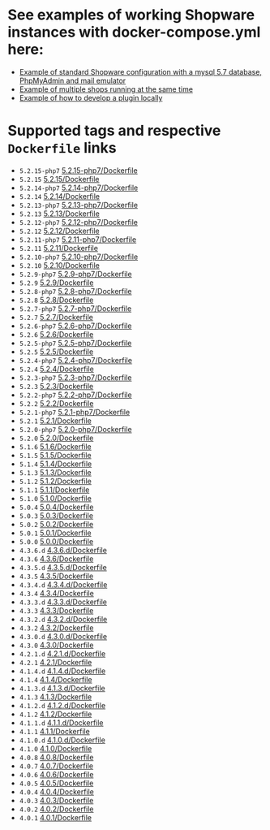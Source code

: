 # See examples of working Shopware instances with docker-compose.yml here:
- [Example of standard Shopware configuration with a mysql 5.7 database, PhpMyAdmin and mail emulator](https://github.com/dnhsoft/sw-docker-demo/blob/master/04-shopware-db-pma-cron-mail/docker-compose.yml) 
- [Example of multiple shops running at the same time](https://github.com/dnhsoft/sw-docker-demo/blob/master/05-multishops/docker-compose.yml)
- [Example of how to develop a plugin locally](https://github.com/dnhsoft/sw-docker-demo/tree/master/06-develop-a-plugin)

# Supported tags and respective `Dockerfile` links
- `5.2.15-php7` [5.2.15-php7/Dockerfile](https://github.com/dnhsoft/docker-shopware/blob/5.2.15-php7/Dockerfile)
- `5.2.15` [5.2.15/Dockerfile](https://github.com/dnhsoft/docker-shopware/blob/5.2.15/Dockerfile)
- `5.2.14-php7` [5.2.14-php7/Dockerfile](https://github.com/dnhsoft/docker-shopware/blob/5.2.14-php7/Dockerfile)
- `5.2.14` [5.2.14/Dockerfile](https://github.com/dnhsoft/docker-shopware/blob/5.2.14/Dockerfile)
- `5.2.13-php7` [5.2.13-php7/Dockerfile](https://github.com/dnhsoft/docker-shopware/blob/5.2.13-php7/Dockerfile)
- `5.2.13` [5.2.13/Dockerfile](https://github.com/dnhsoft/docker-shopware/blob/5.2.13/Dockerfile)
- `5.2.12-php7` [5.2.12-php7/Dockerfile](https://github.com/dnhsoft/docker-shopware/blob/5.2.12-php7/Dockerfile)
- `5.2.12` [5.2.12/Dockerfile](https://github.com/dnhsoft/docker-shopware/blob/5.2.12/Dockerfile)
- `5.2.11-php7` [5.2.11-php7/Dockerfile](https://github.com/dnhsoft/docker-shopware/blob/5.2.11-php7/Dockerfile)
- `5.2.11` [5.2.11/Dockerfile](https://github.com/dnhsoft/docker-shopware/blob/5.2.11/Dockerfile)
- `5.2.10-php7` [5.2.10-php7/Dockerfile](https://github.com/dnhsoft/docker-shopware/blob/5.2.10-php7/Dockerfile)
- `5.2.10` [5.2.10/Dockerfile](https://github.com/dnhsoft/docker-shopware/blob/5.2.10/Dockerfile)
- `5.2.9-php7` [5.2.9-php7/Dockerfile](https://github.com/dnhsoft/docker-shopware/blob/5.2.9-php7/Dockerfile)
- `5.2.9` [5.2.9/Dockerfile](https://github.com/dnhsoft/docker-shopware/blob/5.2.9/Dockerfile)
- `5.2.8-php7` [5.2.8-php7/Dockerfile](https://github.com/dnhsoft/docker-shopware/blob/5.2.8-php7/Dockerfile)
- `5.2.8` [5.2.8/Dockerfile](https://github.com/dnhsoft/docker-shopware/blob/5.2.8/Dockerfile)
- `5.2.7-php7` [5.2.7-php7/Dockerfile](https://github.com/dnhsoft/docker-shopware/blob/5.2.7-php7/Dockerfile)
- `5.2.7` [5.2.7/Dockerfile](https://github.com/dnhsoft/docker-shopware/blob/5.2.7/Dockerfile)
- `5.2.6-php7` [5.2.6-php7/Dockerfile](https://github.com/dnhsoft/docker-shopware/blob/5.2.6-php7/Dockerfile)
- `5.2.6` [5.2.6/Dockerfile](https://github.com/dnhsoft/docker-shopware/blob/5.2.6/Dockerfile)
- `5.2.5-php7` [5.2.5-php7/Dockerfile](https://github.com/dnhsoft/docker-shopware/blob/5.2.5-php7/Dockerfile)
- `5.2.5` [5.2.5/Dockerfile](https://github.com/dnhsoft/docker-shopware/blob/5.2.5/Dockerfile)
- `5.2.4-php7` [5.2.4-php7/Dockerfile](https://github.com/dnhsoft/docker-shopware/blob/5.2.4-php7/Dockerfile)
- `5.2.4` [5.2.4/Dockerfile](https://github.com/dnhsoft/docker-shopware/blob/5.2.4/Dockerfile)
- `5.2.3-php7` [5.2.3-php7/Dockerfile](https://github.com/dnhsoft/docker-shopware/blob/5.2.3-php7/Dockerfile)
- `5.2.3` [5.2.3/Dockerfile](https://github.com/dnhsoft/docker-shopware/blob/5.2.3/Dockerfile)
- `5.2.2-php7` [5.2.2-php7/Dockerfile](https://github.com/dnhsoft/docker-shopware/blob/5.2.2-php7/Dockerfile)
- `5.2.2` [5.2.2/Dockerfile](https://github.com/dnhsoft/docker-shopware/blob/5.2.2/Dockerfile)
- `5.2.1-php7` [5.2.1-php7/Dockerfile](https://github.com/dnhsoft/docker-shopware/blob/5.2.1-php7/Dockerfile)
- `5.2.1` [5.2.1/Dockerfile](https://github.com/dnhsoft/docker-shopware/blob/5.2.1/Dockerfile)
- `5.2.0-php7` [5.2.0-php7/Dockerfile](https://github.com/dnhsoft/docker-shopware/blob/5.2.0-php7/Dockerfile)
- `5.2.0` [5.2.0/Dockerfile](https://github.com/dnhsoft/docker-shopware/blob/5.2.0/Dockerfile)
- `5.1.6` [5.1.6/Dockerfile](https://github.com/dnhsoft/docker-shopware/blob/5.1.6/Dockerfile)
- `5.1.5` [5.1.5/Dockerfile](https://github.com/dnhsoft/docker-shopware/blob/5.1.5/Dockerfile)
- `5.1.4` [5.1.4/Dockerfile](https://github.com/dnhsoft/docker-shopware/blob/5.1.4/Dockerfile)
- `5.1.3` [5.1.3/Dockerfile](https://github.com/dnhsoft/docker-shopware/blob/5.1.3/Dockerfile)
- `5.1.2` [5.1.2/Dockerfile](https://github.com/dnhsoft/docker-shopware/blob/5.1.2/Dockerfile)
- `5.1.1` [5.1.1/Dockerfile](https://github.com/dnhsoft/docker-shopware/blob/5.1.1/Dockerfile)
- `5.1.0` [5.1.0/Dockerfile](https://github.com/dnhsoft/docker-shopware/blob/5.1.0/Dockerfile)
- `5.0.4` [5.0.4/Dockerfile](https://github.com/dnhsoft/docker-shopware/blob/5.0.4/Dockerfile)
- `5.0.3` [5.0.3/Dockerfile](https://github.com/dnhsoft/docker-shopware/blob/5.0.3/Dockerfile)
- `5.0.2` [5.0.2/Dockerfile](https://github.com/dnhsoft/docker-shopware/blob/5.0.2/Dockerfile)
- `5.0.1` [5.0.1/Dockerfile](https://github.com/dnhsoft/docker-shopware/blob/5.0.1/Dockerfile)
- `5.0.0` [5.0.0/Dockerfile](https://github.com/dnhsoft/docker-shopware/blob/5.0.0/Dockerfile)
- `4.3.6.d` [4.3.6.d/Dockerfile](https://github.com/dnhsoft/docker-shopware/blob/4.3.6.d/Dockerfile)
- `4.3.6` [4.3.6/Dockerfile](https://github.com/dnhsoft/docker-shopware/blob/4.3.6/Dockerfile)
- `4.3.5.d` [4.3.5.d/Dockerfile](https://github.com/dnhsoft/docker-shopware/blob/4.3.5.d/Dockerfile)
- `4.3.5` [4.3.5/Dockerfile](https://github.com/dnhsoft/docker-shopware/blob/4.3.5/Dockerfile)
- `4.3.4.d` [4.3.4.d/Dockerfile](https://github.com/dnhsoft/docker-shopware/blob/4.3.4.d/Dockerfile)
- `4.3.4` [4.3.4/Dockerfile](https://github.com/dnhsoft/docker-shopware/blob/4.3.4/Dockerfile)
- `4.3.3.d` [4.3.3.d/Dockerfile](https://github.com/dnhsoft/docker-shopware/blob/4.3.3.d/Dockerfile)
- `4.3.3` [4.3.3/Dockerfile](https://github.com/dnhsoft/docker-shopware/blob/4.3.3/Dockerfile)
- `4.3.2.d` [4.3.2.d/Dockerfile](https://github.com/dnhsoft/docker-shopware/blob/4.3.2.d/Dockerfile)
- `4.3.2` [4.3.2/Dockerfile](https://github.com/dnhsoft/docker-shopware/blob/4.3.2/Dockerfile)
- `4.3.0.d` [4.3.0.d/Dockerfile](https://github.com/dnhsoft/docker-shopware/blob/4.3.0.d/Dockerfile)
- `4.3.0` [4.3.0/Dockerfile](https://github.com/dnhsoft/docker-shopware/blob/4.3.0/Dockerfile)
- `4.2.1.d` [4.2.1.d/Dockerfile](https://github.com/dnhsoft/docker-shopware/blob/4.2.1.d/Dockerfile)
- `4.2.1` [4.2.1/Dockerfile](https://github.com/dnhsoft/docker-shopware/blob/4.2.1/Dockerfile)
- `4.1.4.d` [4.1.4.d/Dockerfile](https://github.com/dnhsoft/docker-shopware/blob/4.1.4.d/Dockerfile)
- `4.1.4` [4.1.4/Dockerfile](https://github.com/dnhsoft/docker-shopware/blob/4.1.4/Dockerfile)
- `4.1.3.d` [4.1.3.d/Dockerfile](https://github.com/dnhsoft/docker-shopware/blob/4.1.3.d/Dockerfile)
- `4.1.3` [4.1.3/Dockerfile](https://github.com/dnhsoft/docker-shopware/blob/4.1.3/Dockerfile)
- `4.1.2.d` [4.1.2.d/Dockerfile](https://github.com/dnhsoft/docker-shopware/blob/4.1.2.d/Dockerfile)
- `4.1.2` [4.1.2/Dockerfile](https://github.com/dnhsoft/docker-shopware/blob/4.1.2/Dockerfile)
- `4.1.1.d` [4.1.1.d/Dockerfile](https://github.com/dnhsoft/docker-shopware/blob/4.1.1.d/Dockerfile)
- `4.1.1` [4.1.1/Dockerfile](https://github.com/dnhsoft/docker-shopware/blob/4.1.1/Dockerfile)
- `4.1.0.d` [4.1.0.d/Dockerfile](https://github.com/dnhsoft/docker-shopware/blob/4.1.0.d/Dockerfile)
- `4.1.0` [4.1.0/Dockerfile](https://github.com/dnhsoft/docker-shopware/blob/4.1.0/Dockerfile)
- `4.0.8` [4.0.8/Dockerfile](https://github.com/dnhsoft/docker-shopware/blob/4.0.8/Dockerfile)
- `4.0.7` [4.0.7/Dockerfile](https://github.com/dnhsoft/docker-shopware/blob/4.0.7/Dockerfile)
- `4.0.6` [4.0.6/Dockerfile](https://github.com/dnhsoft/docker-shopware/blob/4.0.6/Dockerfile)
- `4.0.5` [4.0.5/Dockerfile](https://github.com/dnhsoft/docker-shopware/blob/4.0.5/Dockerfile)
- `4.0.4` [4.0.4/Dockerfile](https://github.com/dnhsoft/docker-shopware/blob/4.0.4/Dockerfile)
- `4.0.3` [4.0.3/Dockerfile](https://github.com/dnhsoft/docker-shopware/blob/4.0.3/Dockerfile)
- `4.0.2` [4.0.2/Dockerfile](https://github.com/dnhsoft/docker-shopware/blob/4.0.2/Dockerfile)
- `4.0.1` [4.0.1/Dockerfile](https://github.com/dnhsoft/docker-shopware/blob/4.0.1/Dockerfile)
